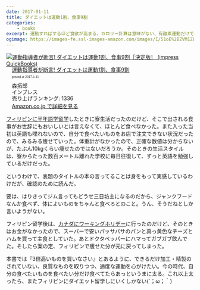 ```yaml
---
date: 2017-01-11
title: ダイエットは運動1割、食事9割
categories: 
    - books
excerpt: 運動すればするほど食欲が高まる、カロリー計算は意味がない、有酸素運動だけでは痩せられない、フィットネスクラブで、かえって太る!?
ogimage: https://images-fe.ssl-images-amazon.com/images/I/51oE%2BZVM1ZL.jpg
---
```


<div class="azlink-box"><div class="azlink-image" style="float:left"><a href="http://www.amazon.co.jp/exec/obidos/ASIN/B00LVU59CC/warikiru-22/ref=nosim/" name="azlinklink" target="_blank"><img src="https://images-fe.ssl-images-amazon.com/images/I/51oE%2BZVM1ZL._SL160_.jpg" alt="運動指導者が断言! ダイエットは運動1割、食事9割［決定版］ (impress QuickBooks)" style="border:none" /></a></div><div class="azlink-info" style="float:left;margin-left:15px;line-height:120%"><div class="azlink-name" style="margin-bottom:10px;line-height:120%"><a href="http://www.amazon.co.jp/exec/obidos/ASIN/B00LVU59CC/warikiru-22/ref=nosim/" name="azlinklink" target="_blank">運動指導者が断言! ダイエットは運動1割、食事9割</a><div class="azlink-powered-date" style="font-size:7pt;margin-top:5px;font-family:verdana;line-height:120%">posted at 2017.1.11</div></div><div class="azlink-detail">森拓郎<br />インプレス<br />売り上げランキング: 1336<br /></div><div class="azlink-link" style="margin-top:5px"><a href="http://www.amazon.co.jp/exec/obidos/ASIN/B00LVU59CC/warikiru-22/ref=nosim/" target="_blank">Amazon.co.jp で詳細を見る</a></div></div><div class="azlink-footer" style="clear:left"></div></div>

[フィリピンに半年語学留学](/mol/log/p32k/)したときに寮生活だったのだけど、そこで出される食事がお世辞にもおいしいとは言えなくて、ほとんど食べなかった。また入った当初は英語も喋れないので、自分で食べたいものをお店で注文できない状況だったので、みるみる痩せていった。体重計がなかったので、正確な数値は分からないが、たぶん10kgくらい痩せたのではないだろうか。そのときの生活スタイルは、寮からたった数百メートル離れた学校に毎日往復して、ずっと英語を勉強しているだけだった。

というわけで、表題のタイトルの本の言ってることは身をもって実感しているわけだが、確認のために読んだ。

要は、はりきってジム言ってもどうせ三日坊主になるのだから、ジャンクフードなんか食べず、体によいものをちゃんと食べろとのこと。うん、そうだねとしか言いようがない。

フィリピン留学後は、[カナダにワーキングホリデー](/mol/log/c32k/)に行ったのだけど、そのときはお金がなかったので、スーパーで安いパッサパサのパンと真っ黄色なチーズとハムを買って主食としていた。あとドクタペッパーにハマってガブガブ飲んでた。そしたら案の定、フィリピンで痩せた分が元に戻ってしまった。


本書では『3倍高いものを買いなさい』とあるように、できるだけ加工・精製のされていない、良質なものを取りつつ、適度な運動を心がけたい。今の時代、自分の食べたいものを食べたい分だけ食べてたらあっというまに太る。これ以上太ったら、またフィリピンにダイエット留学しにいくしかない(´；ω；｀)

